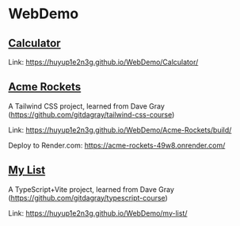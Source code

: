 # WebDemo

## [Calculator](Calculator)

Link: https://huyup1e2n3g.github.io/WebDemo/Calculator/

## [Acme Rockets](Acme-Rockets)

A Tailwind CSS project, learned from Dave Gray (https://github.com/gitdagray/tailwind-css-course)

Link: https://huyup1e2n3g.github.io/WebDemo/Acme-Rockets/build/

Deploy to Render.com: https://acme-rockets-49w8.onrender.com/

## [My List](my-list)

A TypeScript+Vite project, learned from Dave Gray (https://github.com/gitdagray/typescript-course)

Link: https://huyup1e2n3g.github.io/WebDemo/my-list/
